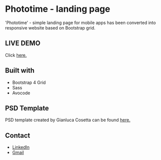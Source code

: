 # Phototime - landing page
'Phototime' - simple landing page for mobile apps has been converted into responsive website based on Bootstrap grid.

## LIVE DEMO
Click [here.](https://radoslawbiesek.github.io/photo/)

## Built with
* Bootstrap 4 Grid
* Sass
* Avocode

## PSD Template
PSD template created by Gianluca Cosetta can be found [here.](https://freebiesbug.com/psd-freebies/phototime-psd-website-template/)

## Contact
* [LinkedIn](https://www.linkedin.com/in/radoslawbiesek)
* [Gmail](mailto:radoslaw.biesek@gmail.com)
